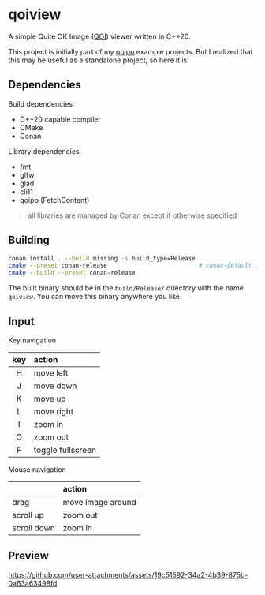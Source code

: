 # qoiview

A simple Quite OK Image ([QOI](https://qoiformat.org/)) viewer written in C++20.

This project is initially part of my [qoipp](https://github.com/mrizaln/qoipp) example projects. But I realized that this may be useful as a standalone project, so here it is.

## Dependencies

Build dependencies

- C++20 capable compiler
- CMake
- Conan

Library dependencies

- fmt
- glfw
- glad
- cli11
- qoipp (FetchContent)

> all libraries are managed by Conan except if otherwise specified

## Building

```sh
conan install . --build missing -s build_type=Release
cmake --preset conan-release                          # conan-default if on Windows
cmake --build --preset conan-release
```

The built binary should be in the `build/Release/` directory with the name `qoiview`. You can move this binary anywhere you like.

## Input

Key navigation

| key | action            |
| :-: | :---------------- |
|  H  | move left         |
|  J  | move down         |
|  K  | move up           |
|  L  | move right        |
|  I  | zoom in           |
|  O  | zoom out          |
|  F  | toggle fullscreen | 

Mouse navigation

|             | action            |
| :---------- | :---------------- |
| drag        | move image around |
| scroll up   | zoom out          |
| scroll down | zoom in           |

## Preview

https://github.com/user-attachments/assets/19c51592-34a2-4b39-875b-0a63a63498fd

